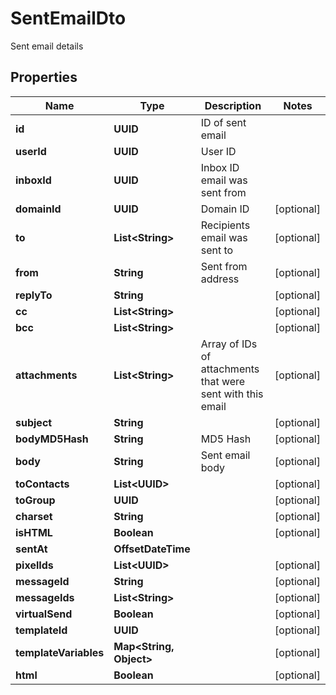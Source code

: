 

# SentEmailDto

Sent email details

## Properties

| Name | Type | Description | Notes |
|------------ | ------------- | ------------- | -------------|
|**id** | **UUID** | ID of sent email |  |
|**userId** | **UUID** | User ID |  |
|**inboxId** | **UUID** | Inbox ID email was sent from |  |
|**domainId** | **UUID** | Domain ID |  [optional] |
|**to** | **List&lt;String&gt;** | Recipients email was sent to |  [optional] |
|**from** | **String** | Sent from address |  [optional] |
|**replyTo** | **String** |  |  [optional] |
|**cc** | **List&lt;String&gt;** |  |  [optional] |
|**bcc** | **List&lt;String&gt;** |  |  [optional] |
|**attachments** | **List&lt;String&gt;** | Array of IDs of attachments that were sent with this email |  [optional] |
|**subject** | **String** |  |  [optional] |
|**bodyMD5Hash** | **String** | MD5 Hash |  [optional] |
|**body** | **String** | Sent email body |  [optional] |
|**toContacts** | **List&lt;UUID&gt;** |  |  [optional] |
|**toGroup** | **UUID** |  |  [optional] |
|**charset** | **String** |  |  [optional] |
|**isHTML** | **Boolean** |  |  [optional] |
|**sentAt** | **OffsetDateTime** |  |  |
|**pixelIds** | **List&lt;UUID&gt;** |  |  [optional] |
|**messageId** | **String** |  |  [optional] |
|**messageIds** | **List&lt;String&gt;** |  |  [optional] |
|**virtualSend** | **Boolean** |  |  [optional] |
|**templateId** | **UUID** |  |  [optional] |
|**templateVariables** | **Map&lt;String, Object&gt;** |  |  [optional] |
|**html** | **Boolean** |  |  [optional] |



